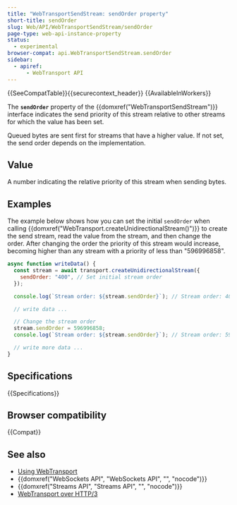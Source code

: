 ```yaml
---
title: "WebTransportSendStream: sendOrder property"
short-title: sendOrder
slug: Web/API/WebTransportSendStream/sendOrder
page-type: web-api-instance-property
status:
  - experimental
browser-compat: api.WebTransportSendStream.sendOrder
sidebar:
  - apiref:
      - WebTransport API
---
```


{{SeeCompatTable}}{{securecontext_header}} {{AvailableInWorkers}}

The **`sendOrder`** property of the {{domxref("WebTransportSendStream")}} interface indicates the send priority of this stream relative to other streams for which the value has been set.

Queued bytes are sent first for streams that have a higher value.
If not set, the send order depends on the implementation.

## Value

A number indicating the relative priority of this stream when sending bytes.

## Examples

The example below shows how you can set the initial `sendOrder` when calling {{domxref("WebTransport.createUnidirectionalStream()")}} to create the send stream, read the value from the stream, and then change the order.
After changing the order the priority of this stream would increase, becoming higher than any stream with a priority of less than "596996858".

```js
async function writeData() {
  const stream = await transport.createUnidirectionalStream({
    sendOrder: "400", // Set initial stream order
  });

  console.log(`Stream order: ${stream.sendOrder}`); // Stream order: 400

  // write data ...

  // Change the stream order
  stream.sendOrder = 596996858;
  console.log(`Stream order: ${stream.sendOrder}`); // Stream order: 596996858

  // write more data ...
}
```

## Specifications

{{Specifications}}

## Browser compatibility

{{Compat}}

## See also

- [Using WebTransport](https://developer.chrome.com/docs/capabilities/web-apis/webtransport)
- {{domxref("WebSockets API", "WebSockets API", "", "nocode")}}
- {{domxref("Streams API", "Streams API", "", "nocode")}}
- [WebTransport over HTTP/3](https://datatracker.ietf.org/doc/html/draft-ietf-webtrans-http3/)
